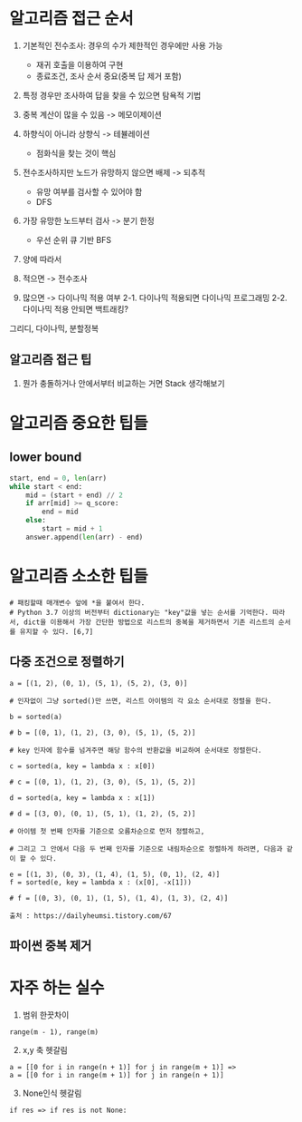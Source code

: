 # 알고리즘 접근 순서

1. 기본적인 전수조사: 경우의 수가 제한적인 경우에만 사용 가능
   - 재귀 호출을 이용하여 구현
   - 종료조건, 조사 순서 중요(중복 답 제거 포함)
2. 특정 경우만 조사하여 답을 찾을 수 있으면 탐욕적 기법
3. 중복 계산이 많을 수 있음 -> 메모이제이션
4. 하향식이 아니라 상향식 -> 테뷸레이션
   - 점화식을 찾는 것이 핵심
5. 전수조사하지만 노드가 유망하지 않으면 배제 -> 되추적
   - 유망 여부를 검사할 수 있어야 함
   - DFS
6. 가장 유망한 노드부터 검사 -> 분기 한정

   - 우선 순위 큐 기반 BFS

7. 양에 따라서
8. 적으면 -> 전수조사
9. 많으면 -> 다이나믹 적용 여부
   2-1. 다이나믹 적용되면 다이나믹 프로그래밍
   2-2. 다이나믹 적용 안되면 백트래킹?

그리디, 다이나믹, 분할정복

## 알고리즘 접근 팁

1. 뭔가 충돌하거나 안에서부터 비교하는 거면 Stack 생각해보기

# 알고리즘 중요한 팁들

## lower bound

```py
start, end = 0, len(arr)
while start < end:
    mid = (start + end) // 2
    if arr[mid] >= q_score:
        end = mid
    else:
        start = mid + 1
    answer.append(len(arr) - end)
```

# 알고리즘 소소한 팁들

```
# 패킹할때 매개변수 앞에 *을 붙여서 한다.
# Python 3.7 이상의 버전부터 dictionary는 "key"값을 넣는 순서를 기억한다. 따라서, dict을 이용해서 가장 간단한 방법으로 리스트의 중복을 제거하면서 기존 리스트의 순서를 유지할 수 있다. [6,7]

```

## 다중 조건으로 정렬하기

```
a = [(1, 2), (0, 1), (5, 1), (5, 2), (3, 0)]

# 인자없이 그냥 sorted()만 쓰면, 리스트 아이템의 각 요소 순서대로 정렬을 한다.

b = sorted(a)

# b = [(0, 1), (1, 2), (3, 0), (5, 1), (5, 2)]

# key 인자에 함수를 넘겨주면 해당 함수의 반환값을 비교하여 순서대로 정렬한다.

c = sorted(a, key = lambda x : x[0])

# c = [(0, 1), (1, 2), (3, 0), (5, 1), (5, 2)]

d = sorted(a, key = lambda x : x[1])

# d = [(3, 0), (0, 1), (5, 1), (1, 2), (5, 2)]

# 아이템 첫 번째 인자를 기준으로 오름차순으로 먼저 정렬하고,

# 그리고 그 안에서 다음 두 번째 인자를 기준으로 내림차순으로 정렬하게 하려면, 다음과 같이 할 수 있다.

e = [(1, 3), (0, 3), (1, 4), (1, 5), (0, 1), (2, 4)]
f = sorted(e, key = lambda x : (x[0], -x[1]))

# f = [(0, 3), (0, 1), (1, 5), (1, 4), (1, 3), (2, 4)]

출처 : https://dailyheumsi.tistory.com/67
```

## 파이썬 중복 제거

# 자주 하는 실수

1. 범위 한끗차이

```
range(m - 1), range(m)
```

2. x,y 축 헷갈림

```
a = [[0 for i in range(n + 1)] for j in range(m + 1)] =>
a = [[0 for i in range(m + 1)] for j in range(n + 1)]
```

3. None인식 헷갈림

```
if res => if res is not None:
```

```

```
